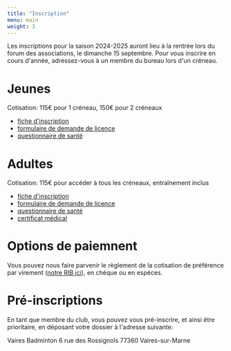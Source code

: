 ```yaml
---
title: "Inscription"
menu: main
weight: 3
---
```


Les inscriptions pour la saison 2024-2025 auront lieu à la rentrée lors du forum des associations, le dimanche 15 septembre. Pour vous inscrire en cours d'année, adressez-vous à un membre du bureau lors d'un créneau.

# Jeunes

Cotisation: 115€ pour 1 créneau, 150€ pour 2 créneaux

- <a href="/files/inscription_jeunes_2024.pdf" target="_blank">fiche d'inscription</a>
- <a href="https://frontwebservice.ffbad.org/api/documents/visit/2336" target="_blank">formulaire de demande de licence</a>
- <a href="https://echange.ffbad.org/index.php/s/fLDrPAzzi3pmNbw#pdfviewer" target="_blank">questionnaire de santé</a>

# Adultes

Cotisation: 115€ pour accéder à tous les créneaux, entraînement inclus

- <a href="/files/inscription_adultes_2024.pdf" target="_blank">fiche d'inscription</a>
- <a href="https://frontwebservice.ffbad.org/api/documents/visit/2335" target="_blank">formulaire de demande de licence</a>
- <a href="https://echange.ffbad.org/index.php/s/gwxR3oAB8JMWQnc#pdfviewer" target="_blank">questionnaire de santé</a>
- <a href="https://gdb.ffbad.org/2024-2025/Src/GDB-02/GUI02.01F01_PSO_CertificatDeNonContre-Indication_Form.pdf" target="_blank">certificat médical</a>

# Options de paiemnent

Vous pouvez nous faire parvenir le règlement de la cotisation de préférence par virement (<a href="/files/rib.pdf" target="_blank">notre RIB ici</a>), en chèque ou en espèces.

# Pré-inscriptions

En tant que membre du club, vous pouvez vous pré-inscrire, et ainsi être prioritaire, en déposant votre dossier à l'adresse suivante:

Vaires Badminton
6 rue des Rossignols
77360 Vaires-sur-Marne